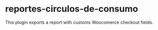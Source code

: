 # reportes-circulos-de-consumo

This plugin exports a report with customs Woocomerce checkout fields.

